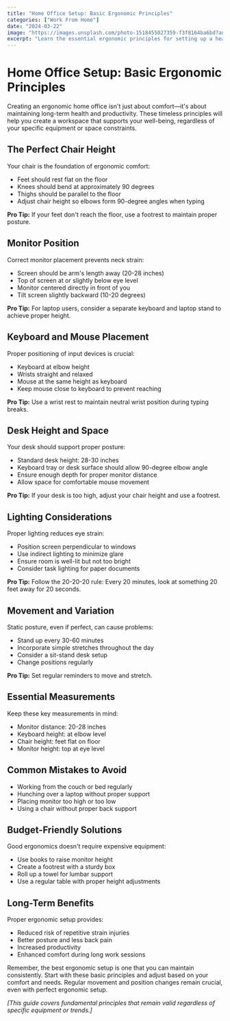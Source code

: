 ```yaml
---
title: "Home Office Setup: Basic Ergonomic Principles"
categories: ["Work From Home"]
date: "2024-03-22"
image: "https://images.unsplash.com/photo-1518455027359-f3f8164ba6bd?auto=format&fit=crop&q=80&w=1920"
excerpt: "Learn the essential ergonomic principles for setting up a healthy and productive home office, from proper chair height to monitor positioning."
---
```


# Home Office Setup: Basic Ergonomic Principles

Creating an ergonomic home office isn't just about comfort—it's about maintaining long-term health and productivity. These timeless principles will help you create a workspace that supports your well-being, regardless of your specific equipment or space constraints.

## The Perfect Chair Height

Your chair is the foundation of ergonomic comfort:
- Feet should rest flat on the floor
- Knees should bend at approximately 90 degrees
- Thighs should be parallel to the floor
- Adjust chair height so elbows form 90-degree angles when typing

**Pro Tip:** If your feet don't reach the floor, use a footrest to maintain proper posture.

## Monitor Position

Correct monitor placement prevents neck strain:
- Screen should be arm's length away (20-28 inches)
- Top of screen at or slightly below eye level
- Monitor centered directly in front of you
- Tilt screen slightly backward (10-20 degrees)

**Pro Tip:** For laptop users, consider a separate keyboard and laptop stand to achieve proper height.

## Keyboard and Mouse Placement

Proper positioning of input devices is crucial:
- Keyboard at elbow height
- Wrists straight and relaxed
- Mouse at the same height as keyboard
- Keep mouse close to keyboard to prevent reaching

**Pro Tip:** Use a wrist rest to maintain neutral wrist position during typing breaks.

## Desk Height and Space

Your desk should support proper posture:
- Standard desk height: 28-30 inches
- Keyboard tray or desk surface should allow 90-degree elbow angle
- Ensure enough depth for proper monitor distance
- Allow space for comfortable mouse movement

**Pro Tip:** If your desk is too high, adjust your chair height and use a footrest.

## Lighting Considerations

Proper lighting reduces eye strain:
- Position screen perpendicular to windows
- Use indirect lighting to minimize glare
- Ensure room is well-lit but not too bright
- Consider task lighting for paper documents

**Pro Tip:** Follow the 20-20-20 rule: Every 20 minutes, look at something 20 feet away for 20 seconds.

## Movement and Variation

Static posture, even if perfect, can cause problems:
- Stand up every 30-60 minutes
- Incorporate simple stretches throughout the day
- Consider a sit-stand desk setup
- Change positions regularly

**Pro Tip:** Set regular reminders to move and stretch.

## Essential Measurements

Keep these key measurements in mind:
- Monitor distance: 20-28 inches
- Keyboard height: at elbow level
- Chair height: feet flat on floor
- Monitor height: top at eye level

## Common Mistakes to Avoid

- Working from the couch or bed regularly
- Hunching over a laptop without proper support
- Placing monitor too high or too low
- Using a chair without proper back support

## Budget-Friendly Solutions

Good ergonomics doesn't require expensive equipment:
- Use books to raise monitor height
- Create a footrest with a sturdy box
- Roll up a towel for lumbar support
- Use a regular table with proper height adjustments

## Long-Term Benefits

Proper ergonomic setup provides:
- Reduced risk of repetitive strain injuries
- Better posture and less back pain
- Increased productivity
- Enhanced comfort during long work sessions

Remember, the best ergonomic setup is one that you can maintain consistently. Start with these basic principles and adjust based on your comfort and needs. Regular movement and position changes remain crucial, even with perfect ergonomic setup.

*[This guide covers fundamental principles that remain valid regardless of specific equipment or trends.]*
